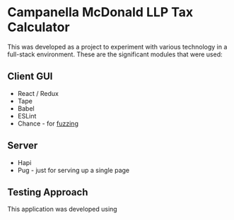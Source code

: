 # Campanella McDonald LLP Tax Calculator

This was developed as a project to experiment with various technology in a full-stack environment. These are the significant modules that were used:

## Client GUI
- React / Redux
- Tape
- Babel
- ESLint
- Chance - for [fuzzing](http://searchsecurity.techtarget.com/definition/fuzz-testing)

## Server
- Hapi
- Pug - just for serving up a single page

## Testing Approach

This application was developed using
